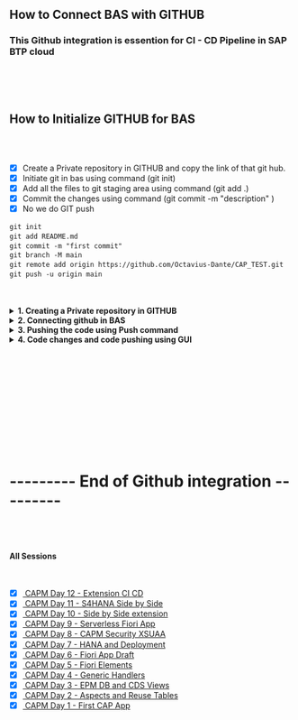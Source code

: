 ## How to Connect BAS with GITHUB

### This Github integration is essention for CI - CD Pipeline in SAP BTP cloud 

</br>
</br>
</br>

## How to Initialize GITHUB for BAS 
</br>
</br>

- [x] Create a Private repository in GITHUB and copy the link of that git hub.
- [x] Initiate git in bas using command (git init)
- [x] Add all the files to git staging area using command (git add .)
- [x] Commit the changes using command (git commit -m "description" )
- [x] No we do GIT push

```md
git init
git add README.md
git commit -m "first commit"
git branch -M main
git remote add origin https://github.com/Octavius-Dante/CAP_TEST.git
git push -u origin main
```
</br>
</br>

<details>
<summary> <b>1. Creating a Private repository in GITHUB </b> </summary>
</br>
</br>
Login to github account

</br>
</br>
<img src="./files/bg_1.png" >
</br>
</br>

Create a repository
</br>
</br>
<img src="./files/bg_2.png" >
</br>
</br>

next step
</br>
</br>
<img src="./files/bg_3.png" >
</br>
</br>

next step
</br>
</br>
<img src="./files/bg_4.png" >
</br>
</br>

copy the link shown below 
</br>
</br>
<img src="./files/bg_5.png" >
</br>
</br>
</details>

<details>
<summary> <b> 2. Connecting github in BAS </b> </summary>
</br>
</br>
<img src="./files/bg_6.png" >
</br>
</br>
<img src="./files/bg_7.png" >
</br>
</br>
<img src="./files/bg_8.png" >
</br>
</br>
<img src="./files/bg_9.png" >
</br>
</br>

in the next step copy the 3 lines from github repository and paste it in BAS
to complete the push and proceed to connection
</br>
</br>
<img src="./files/bg_10.png" >
</br>
</br>
<img src="./files/bg_11.png" >
</br>
</br>
<img src="./files/bg_12.png" >
</br>
</br>
<img src="./files/bg_13.png" >
</br>
</br>
<img src="./files/bg_14.png" >
</br>
</br>
<img src="./files/bg_15.png" >
</br>
</br>
<img src="./files/bg_16.png" >
</br>
</br>
<img src="./files/bg_17.png" >
</br>
</br>

Git repository got updated from BAS as shown below 
</br>
</br>
<img src="./files/bg_18.png" >
</br>
</br>
</details>


<details>
<summary> <b> 3. Pushing the code using Push command</b> </summary>
</br>
</br>

Now code any changes to project is tracked by BAS as shown below
</br>
</br>
making small change in the code and it is reflected with a marker
</br>
</br>
<img src="./files/bg_19.png" >
</br>
</br>

We can push the changes to git hub using following commands every time 
</br> when there is a build completion
</br>

```bat

git add .
git commit -m "your comment/description"
git push

```

</br>
</br>
</br>

<img src="./files/bg_20a.png" >
</br>
</br>
<img src="./files/bg_21.png" >
</br>
</br>
<img src="./files/bg_22.png" >
</br>
</br>
</br>
</br>
</details>


<details>
<summary> <b> 4. Code changes and code pushing using GUI</b> </summary>
</br>
</br>

</br>
</br>

</br>
</br>
</details>


</br>
</br>
</br>


<!--

</br>
</br>

``` cds 
	


``` 

</br>
</br>
<img src="./files/capmd7-1.png" >
</br>
</br>

## MyService.js 
</br>
</br>

```js



```
</br>
<img src="./files/capmd7-2.png" >
</br>
</br>



<details>
<summary> <b> ALL CODE CHANGES - TODAY SESSION </b> </summary>
</br>
</br>

</br>
</br>

</br>
</br>
</details>


-->


</br>
</br>
</br>
</br>
</br>
</br>
</br>
</br>

# --------- End of Github integration ---------

<p align="center"> 
	
</br>
</br>

#### All Sessions
</br>

- [x] <a href="https://github.com/Octavius-Dante/Tetra_Proxima/tree/main/CAPM-DAY-12"> CAPM Day 12 - Extension CI CD</a>
- [x] <a href="https://github.com/Octavius-Dante/Tetra_Proxima/tree/main/CAPM-DAY-11"> CAPM Day 11 - S4HANA Side by Side</a>
- [x] <a href="https://github.com/Octavius-Dante/Tetra_Proxima/tree/main/CAPM-DAY-10"> CAPM Day 10 - Side by Side extension</a>
- [x] <a href="https://github.com/Octavius-Dante/Tetra_Proxima/tree/main/CAPM-DAY-9"> CAPM Day 9 - Serverless Fiori App</a>
- [x] <a href="https://github.com/Octavius-Dante/Tetra_Proxima/tree/main/CAPM-DAY-8"> CAPM Day 8 - CAPM Security XSUAA</a>
- [x] <a href="https://github.com/Octavius-Dante/Tetra_Proxima/tree/main/CAPM-DAY-7"> CAPM Day 7 - HANA and Deployment</a>
- [x] <a href="https://github.com/Octavius-Dante/Tetra_Proxima/tree/main/CAPM-DAY-6"> CAPM Day 6 - Fiori App Draft</a>
- [x] <a href="https://github.com/Octavius-Dante/Tetra_Proxima/tree/main/CAPM-DAY-5"> CAPM Day 5 - Fiori Elements</a>
- [x] <a href="https://github.com/Octavius-Dante/Tetra_Proxima/tree/main/CAPM-DAY-4"> CAPM Day 4 - Generic Handlers</a>
- [x] <a href="https://github.com/Octavius-Dante/Tetra_Proxima/tree/main/CAPM-DAY-3"> CAPM Day 3 - EPM DB and CDS Views</a>
- [x] <a href="https://github.com/Octavius-Dante/Tetra_Proxima/tree/main/CAPM-DAY-2"> CAPM Day 2 - Aspects and Reuse Tables</a>
- [x] <a href="https://github.com/Octavius-Dante/Tetra_Proxima/tree/main/CAPM-DAY-1"> CAPM Day 1 - First CAP App </a>

</br>
</br>

</p>
